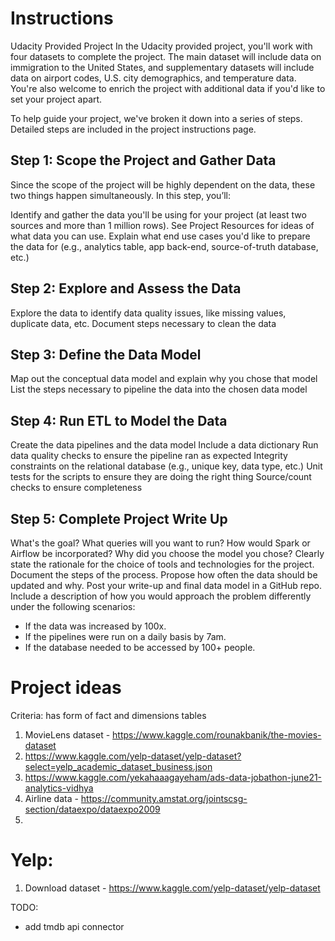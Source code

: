 #   Instructions



Udacity Provided Project
In the Udacity provided project, you'll work with four datasets to complete the project. The main dataset will include data on immigration to the United States, and supplementary datasets will include data on airport codes, U.S. city demographics, and temperature data. You're also welcome to enrich the project with additional data if you'd like to set your project apart.

To help guide your project, we've broken it down into a series of steps. Detailed steps are included in the project instructions page.
## Step 1: Scope the Project and Gather Data
Since the scope of the project will be highly dependent on the data, these two things happen simultaneously. In this step, you’ll:

Identify and gather the data you'll be using for your project (at least two sources and more than 1 million rows). See Project Resources for ideas of what data you can use.
Explain what end use cases you'd like to prepare the data for (e.g., analytics table, app back-end, source-of-truth database, etc.)

## Step 2: Explore and Assess the Data
Explore the data to identify data quality issues, like missing values, duplicate data, etc.
Document steps necessary to clean the data
## Step 3: Define the Data Model
Map out the conceptual data model and explain why you chose that model
List the steps necessary to pipeline the data into the chosen data model
## Step 4: Run ETL to Model the Data
Create the data pipelines and the data model
Include a data dictionary
Run data quality checks to ensure the pipeline ran as expected
Integrity constraints on the relational database (e.g., unique key, data type, etc.)
Unit tests for the scripts to ensure they are doing the right thing
Source/count checks to ensure completeness
## Step 5: Complete Project Write Up
What's the goal? What queries will you want to run? How would Spark or Airflow be incorporated? Why did you choose the model you chose?
Clearly state the rationale for the choice of tools and technologies for the project.
Document the steps of the process.
Propose how often the data should be updated and why.
Post your write-up and final data model in a GitHub repo.
Include a description of how you would approach the problem differently under the following scenarios:
- If the data was increased by 100x.
- If the pipelines were run on a daily basis by 7am.
- If the database needed to be accessed by 100+ people.

# Project ideas
Criteria: has form of fact and dimensions tables
1) MovieLens dataset - https://www.kaggle.com/rounakbanik/the-movies-dataset
2) https://www.kaggle.com/yelp-dataset/yelp-dataset?select=yelp_academic_dataset_business.json
3) https://www.kaggle.com/yekahaaagayeham/ads-data-jobathon-june21-analytics-vidhya
4) Airline data - https://community.amstat.org/jointscsg-section/dataexpo/dataexpo2009
5) 
# Yelp:
1) Download dataset - https://www.kaggle.com/yelp-dataset/yelp-dataset

TODO: 
- add tmdb api connector 